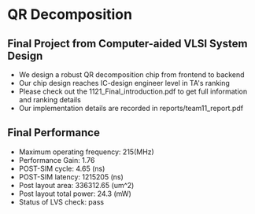 # QR Decomposition
## Final Project from Computer-aided VLSI System Design
- We design a robust QR decomposition chip from frontend to backend
- Our chip design reaches IC-design engineer level in TA's ranking
- Please check out the 1121_Final_introduction.pdf to get full information and ranking details
- Our implementation details are recorded in reports/team11_report.pdf

## Final Performance
- Maximum operating frequency: 215(MHz)
- Performance Gain: 1.76
- POST-SIM cycle: 4.65 (ns)
- POST-SIM latency: 1215205 (ns)
- Post layout area: 336312.65 (um^2)
- Post layout total power: 24.3 (mW)
- Status of LVS check: pass
